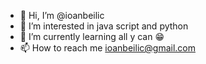 - 👋 Hi, I’m @ioanbeilic
- 👀 I’m interested in java script and python
- 🌱 I’m currently learning all y can 😁
- 📫 How to reach me ioanbeilic@gmail.com

<!---
ioanbeilic/ioanbeilic is a ✨ special ✨ repository because its `README.md` (this file) appears on your GitHub profile.
You can click the Preview link to take a look at your changes.
--->
